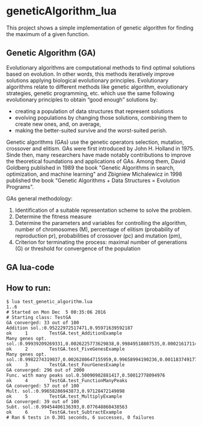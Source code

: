 # geneticAlgorithm_lua

This project shows a simple implementation of genetic algorithm for finding the maximum of a given function.

## Genetic Algorithm (GA)

Evolutionary algorithms are computational methods to find optimal solutions based on evolution. In other words, this methods iteratively improve solutions applying biological evolutionary principles. Evolutionary algorithms relate to different methods like genetic algorithm, evolutionary strategies, genetic programming, etc. which use the same following evolutionary principles to obtain “good enough” solutions by:
  * creating a population of data structures that represent solutions
  * evolving populations by changing those solutions, combining them to create new ones, and, on average, 
  * making the better-suited survive and the worst-suited perish. 

Genetic algorithms (GAs) use the genetic operators selection, mutation, crossover and elitism. GAs were first introduced by John H. Holland in 1975. Sinde then, many researchers have made notably contributions to improve the theoretical foundations and applications of GAs. Among them, David Goldberg published in 1989 the book "Genetic Algorithms in search, optimization, and machine learning" and Zbigniew Michalewicz in 1998 published the book "Genetic Algorithms + Data Structures = Evolution Programs".
 
 GAs general methodology:
 1. Identification of a suitable representation scheme to solve the problem.
 2. Determine the fitness measure
 3. Determine the parameters and variables for controlling the algorithm, number of chromosomes (M), percentage of elitism (probability of reproduction pr), probabilities of crossover (pc) and mutation (pm), 
 4. Criterion for terminating the process: maximal number of generations (G) or threshold for convergence of the population

## GA lua-code



## How to run:
```
$ lua test_genetic_algorithm.lua 
1..6
# Started on Mon Dec  5 00:35:06 2016
# Starting class: TestGA
GA converged: 33 out of 100
Addition sol.:0.95222972517471,0.95971639592187
ok     1        TestGA.test_AdditionExample
Many genes opt. sol.:0.99939209269331,0.0026225773629838,0.99849518807535,0.00021617114553981,0.99677730211838
ok     2        TestGA.test_FiveGenesExample
Many genes opt. sol.:0.9982274319037,0.0026280647155959,0.99658994190236,0.0011837491771131
ok     3        TestGA.test_FourGenesExample
GA converged: 296 out of 2000
Func. with many peaks sol.0.50090982881417,0.50012778094976
ok     4        TestGA.test_FunctionManyPeaks
GA converged: 57 out of 100
Mult. sol.:0.99658286943873,0.97128472149898
ok     5        TestGA.test_MultiplyExample
GA converged: 39 out of 100
Subt. sol.:0.99454406136393,0.077648860438563
ok     6        TestGA.test_SubtractExample
# Ran 6 tests in 0.301 seconds, 6 successes, 0 failures
```
